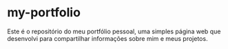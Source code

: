 # my-portfolio
 Este é o repositório do meu portfólio pessoal, uma simples página web que desenvolvi para compartilhar informações sobre mim e meus projetos.
